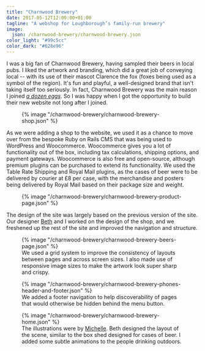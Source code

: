 ```yaml
---
title: "Charnwood Brewery"
date: 2017-05-12T12:00:00+01:00
tagline: "A webshop for Loughborough’s family-run brewery"
image:
  json: /charnwood-brewery/charnwood-brewery.json
color_light: "#99c5cc"
color_dark: "#628e96"
---
```


I was a big fan of Charnwood Brewery, having sampled their beers in local pubs. I liked the artwork and branding, which did a great job of conveying local -- with its use of their mascot Clarence the fox (foxes being used as a symbol of the region). It's fun and playful, a well-designed brand that isn't taking itself too seriously. In fact, Charnwood Brewery was the main reason I joined _[a dozen eggs][1]_. So I was happy when I got the opportunity to build their new website not long after I joined.

<figure>
  <div class="c-image-background u-rounded">
    {% image "/charnwood-brewery/charnwood-brewery-shop.json" %}
  </div>
</figure>

As we were adding a shop to the website, we used it as a chance to move over from the bespoke Ruby on Rails CMS that was being used to WordPress and Woocommerce. Woocommerce gives you a lot of functionality out of the box, including tax calculations, shipping options, and payment gateways. Woocommerce is also free and open-source, although premium plugins can be purchased to extend its functionality. We used the Table Rate Shipping and Royal Mail plugins, as the cases of beer were to be delivered by courier at £8 per case, with the merchandise and posters being delivered by Royal Mail based on their package size and weight.

<figure>
  <div class="c-image-background u-rounded">
    {% image "/charnwood-brewery/charnwood-brewery-product-page.json" %}
  </div>
</figure>

The design of the site was largely based on the previous version of the site. Our designer [Beth][2] and I worked on the design of the shop, and we freshened up the rest of the site and improved the navigation and structure.

<figure>
  <div class="c-image-background u-rounded">
    {% image "/charnwood-brewery/charnwood-brewery-beers-page.json" %}
  </div>
  <figcaption>
    We used a grid system to improve the consistency of layouts between pages and across screen sizes. I also made use of responsive image sizes to make the artwork look super sharp and crispy.
  </figcaption>
</figure>

<figure>
  <div class="c-image-background u-rounded">
    {% image "/charnwood-brewery/charnwood-brewery-phones-header-and-footer.json" %}
  </div>
  <figcaption>
    We added a footer navigation to help discoverability of pages that would otherwise be hidden behind the menu button.
  </figcaption>
</figure>

<figure>
  <div class="c-image-background u-rounded">
    {% image "/charnwood-brewery/charnwood-brewery-home.json" %}
  </div>
  <figcaption>
    The illustrations were by <a href="https://www.adozeneggs.co.uk/insights/author/michelle/" title="Michelle Barnett">Michelle</a>. Beth designed the layout of the scene, similar to the box shed designed for cases of beer. I added some subtle animations to the people drinking outdoors.
  </figcaption>
</figure>

[1]: https://www.adozeneggs.co.uk/
[2]: https://www.adozeneggs.co.uk/insights/author/beth/ "Beth Evans"
